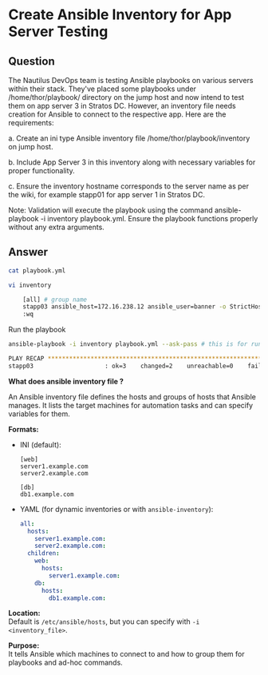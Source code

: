# Create Ansible Inventory for App Server Testing

## Question

The Nautilus DevOps team is testing Ansible playbooks on various servers within their stack. They've placed some playbooks under /home/thor/playbook/ directory on the jump host and now intend to test them on app server 3 in Stratos DC. However, an inventory file needs creation for Ansible to connect to the respective app. Here are the requirements:

a. Create an ini type Ansible inventory file /home/thor/playbook/inventory on jump host.

b. Include App Server 3 in this inventory along with necessary variables for proper functionality.

c. Ensure the inventory hostname corresponds to the server name as per the wiki, for example stapp01 for app server 1 in Stratos DC.

Note: Validation will execute the playbook using the command ansible-playbook -i inventory playbook.yml. Ensure the playbook functions properly without any extra arguments.

## Answer


```bash
cat playbook.yml

vi inventory

    [all] # group name
    stapp03 ansible_host=172.16.238.12 ansible_user=banner -o StrictHostKeyChecking=no
    :wq

```

Run the playbook
```bash
ansible-playbook -i inventory playbook.yml --ask-pass # this is for runtime password asking. Other wise we can setup secure ssh connection and and login using password less.

PLAY RECAP **********************************************************************
stapp03                    : ok=3    changed=2    unreachable=0    failed=0    skipped=0    rescued=0    ignored=0

```

**What does ansible inventory file ?**


An Ansible inventory file defines the hosts and groups of hosts that Ansible manages. It lists the target machines for automation tasks and can specify variables for them.

**Formats:**
- INI (default):  
  ```
  [web]
  server1.example.com
  server2.example.com

  [db]
  db1.example.com
  ```
- YAML (for dynamic inventories or with `ansible-inventory`):  
  ```yaml
  all:
    hosts:
      server1.example.com:
      server2.example.com:
    children:
      web:
        hosts:
          server1.example.com:
      db:
        hosts:
          db1.example.com:
  ```

**Location:**  
Default is `/etc/ansible/hosts`, but you can specify with `-i <inventory_file>`.

**Purpose:**  
It tells Ansible which machines to connect to and how to group them for playbooks and ad-hoc commands.

